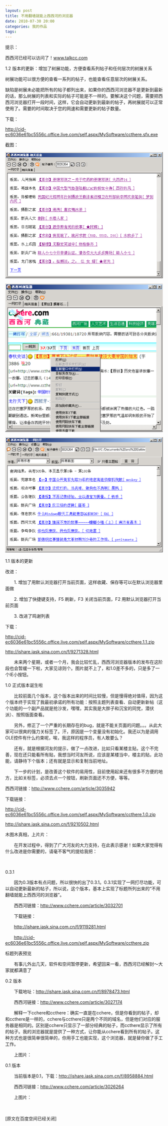 ```yaml
---
layout: post
title: 不用翻墙就能上西西河的浏览器
date: 2010-07-30 20:00
categories: 我的作品
tags: 
---
```


提示：

西西河已经可以访问了！www.talkcc.com

1.2 版本的更新：增加了树展功能，方便查看系列帖子和任何层次的树展关系

树展功能可以很方便的查看一系列的帖子，也能查看任意层次的树展关系。

缺陷是树展未必能把所有的帖子都列出来，如果你的西西河浏览器不是更新到最新的话，那么树展的列表和实际的帖子可能是不一样的。要解决这个问题，需要把西西河浏览器打开一段时间，这样，它会自动更新到最新的帖子，再树展就可以正常使用了。需要的时间取决于您的网速和需要更新的帖子数量。

<!-- more -->

下载：

http://cid-ec6036e61bc5556c.office.live.com/self.aspx/MySoftware/ccthere.sfx.exe

截图：

![PNG](/assets/img/cchere_1.png)

![PNG](/assets/img/cchere_2.png)

![PNG](/assets/img/cchere_3.png)

1.1 版本的更新

改进：

　　1. 增加了用默认浏览器打开当前页面，这样收藏、保存等可以在默认浏览器里面做

　　2. 增加了快捷键支持，F5 刷新，F3 关闭当前页面，F2 用默认浏览器打开当前页面

　　3. 改进了鸣谢列表

下载：

http://cid-ec6036e61bc5556c.office.live.com/self.aspx/MySoftware/ccthere.1.1.zip

http://ishare.iask.sina.com.cn/f/9271328.html

　　未来两个星期，或者一个月，我会比较忙乱，西西河浏览器版本的发布在这阶段也会暂缓一下啦，大家见谅则个。图片就不上了，和1.0差不多的，只是多了一个IE小按钮。

1.0 正式版本诞生啦

　　比较前面几个版本，这个版本出来的时间比较慢，但是慢得绝对值得，因为这个版本终于实现了我最初承诺的所有功能：按照主题列表查看、自动更新新帖（这个功能的一个副产品就是抢沙发，嘿嘿，其实我是大胖子和沉宝的同党，潜伏派）、按照版面查看。

　　另外，修正了一个严重的长期存在的bug，就是不能关页面的问题。。。从此大家可以很爽的强力关标签了。汗，原因是一个变量没有初始化。我还以为是调用OLE控件有什么约束呢，唉，我这样的程序员，有人敢要么？

　　还有，就是根据河友的提示，做了一点改进，比如只看某楼主贴，这个不完善，现在还只能看所有贴，我想当时河友所说，应该是某楼当中，楼主的贴，此功能，请静待下个版本；还有就是显示和复制当前地址。

　　下一步的计划，是改善这个软件的易用性，目前使用起来还有很多不方便的地方，比如关标签，必须去点一个按钮，刷新页面还不方便，等等。

西西河链接：http://www.cchere.com/article/3035942

下载链接：

http://cid-ec6036e61bc5556c.office.live.com/self.aspx/MySoftware/ccthere.1.0.zip

http://ishare.iask.sina.com.cn/f/9210502.html

木图木真相，上片片：





　　在开发过程中，得到了广大河友的大力支持，在此表示感谢！如果大家觉得有什么改进是你需要的，请毫不客气的提给我把：

　　

0.3.1

　　因为0.3版本有点问题，所以很快的出了0.3.1。0.3.1实现了一网打尽功能，可以自动更新最新的帖子，所以说，这个版本，基本上实现了标题所列出来的“不用翻墙就能上西西河的浏览器”。

　　西西河链接：http://www.cchere.com/article/3032701

　　下载链接：

　　http://ishare.iask.sina.com.cn/f/9119281.html

　　http://cid-ec6036e61bc5556c.office.live.com/self.aspx/MySoftware/ccthere.zip

标题列表预览





　　有事儿外出几天，软件和空间暂停更新，希望回来一看，西西河已经解封～大家就都满意了

0.2 版本

　　下载地址：http://ishare.iask.sina.com.cn/f/8978473.html

　　西西河链接：http://www.cchere.com/article/3027174

　　解释一下cchere和ccthere：确实一直是在cchere，但是你看到的帖子，却和ccthere是一样的，cchere与ccthere只是两个不同的域名，但是他们对应的服务器是相同的。区别是cchere只显示了一部分经典的帖子，而ccthere显示了所有的帖子。我的浏览器就是提供了一种方式，让你能从cchere看到所有的帖子。这种方式也是很简单很简单的，你用手工也能实现，这个浏览器，就是替你做了手工工作。

　　上图片：





0.1 版本

　　当前版本是0.1，下载：http://ishare.iask.sina.com.cn/f/8958884.html

　　西西河链接：http://www.cchere.com/article/3026264

　　上图片：

　　



[原文在百度空间已经关闭]

